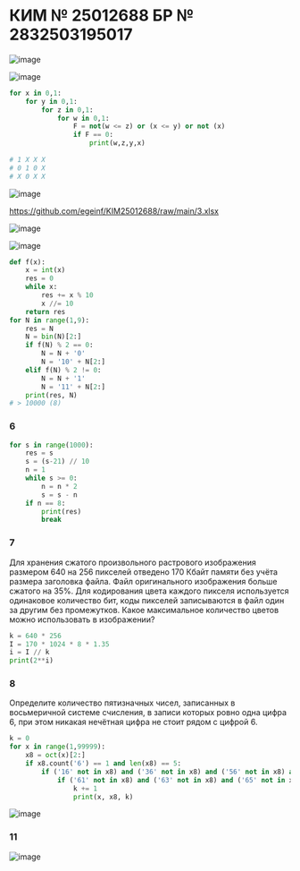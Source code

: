 # КИМ № 25012688 БР № 2832503195017 

![image](https://user-images.githubusercontent.com/70198995/176993350-1fe87ddc-b1ea-4e1d-8f6d-77829828fb06.png)

![image](https://user-images.githubusercontent.com/70198995/176993364-07f93a54-b48f-4a09-a901-3cfe87bb7dd7.png)

```python
for x in 0,1:
    for y in 0,1:
        for z in 0,1:
            for w in 0,1:
                F = not(w <= z) or (x <= y) or not (x)
                if F == 0:
                    print(w,z,y,x)
                    
# 1 X X X 
# 0 1 0 X
# X 0 X X
```

![image](https://user-images.githubusercontent.com/70198995/176993622-909204a5-3808-495c-91d3-93fa706c99cb.png)

https://github.com/egeinf/KIM25012688/raw/main/3.xlsx

![image](https://user-images.githubusercontent.com/70198995/176993777-0f7f94eb-44f3-4c53-8656-00e2f4213d6f.png)

![image](https://user-images.githubusercontent.com/70198995/176994667-a9a3e5dd-d189-410e-9d0b-8ad8a582e4fd.png)

```python
def f(x):
    x = int(x)
    res = 0
    while x:
        res += x % 10
        x //= 10
    return res
for N in range(1,9):
    res = N
    N = bin(N)[2:]
    if f(N) % 2 == 0:
        N = N + '0'
        N = '10' + N[2:]
    elif f(N) % 2 != 0:
        N = N + '1'
        N = '11' + N[2:]
    print(res, N)
# > 10000 (8)
```
### 6

```python
for s in range(1000):
    res = s
    s = (s-21) // 10
    n = 1
    while s >= 0:
        n = n * 2
        s = s - n
    if n == 8:
        print(res)
        break
```
### 7

Для хранения сжатого произвольного растрового изображения размером 640 на 256 пикселей отведено 170 Кбайт памяти без учёта размера заголовка файла. Файл оригинального изображения больше сжатого на 35%. Для кодирования цвета каждого пикселя используется одинаковое количество бит, коды пикселей записываются в файл один за другим без промежутков. Какое максимальное количество цветов можно использовать в изображении?

```python
k = 640 * 256
I = 170 * 1024 * 8 * 1.35
i = I // k
print(2**i)
```
### 8

Определите количество пятизначных чисел, записанных в восьмеричной системе счисления, в записи которых ровно одна цифра 6, при этом никакая нечётная цифра не стоит рядом с цифрой 6.

```python
k = 0
for x in range(1,99999):
    x8 = oct(x)[2:]
    if x8.count('6') == 1 and len(x8) == 5:
        if ('16' not in x8) and ('36' not in x8) and ('56' not in x8) and ('76' not in x8) and ('96' not in x8):
            if ('61' not in x8) and ('63' not in x8) and ('65' not in x8) and ('67' not in x8) and ('69' not in x8):
                k += 1
                print(x, x8, k)
```

![image](https://user-images.githubusercontent.com/70198995/176993030-42fe9b20-5d52-45f6-b0bc-9504579fd13b.png)

### 11
![image](https://user-images.githubusercontent.com/70198995/176997278-5566ada6-9908-4d85-add3-d6eea9552cfe.png)
